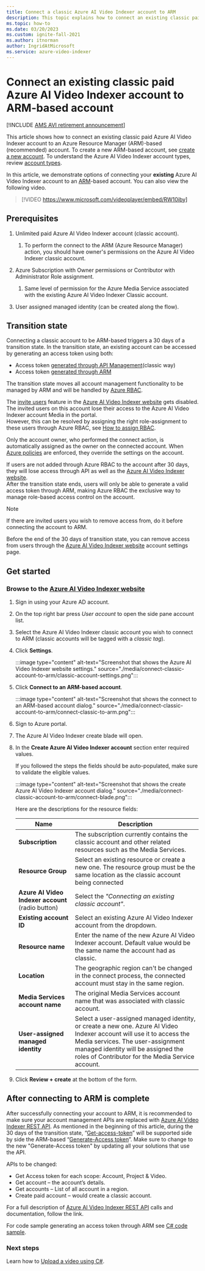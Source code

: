 ```yaml
---
title: Connect a classic Azure AI Video Indexer account to ARM
description: This topic explains how to connect an existing classic paid Azure AI Video Indexer account to an ARM-based account
ms.topic: how-to
ms.date: 03/20/2023
ms.custom: ignite-fall-2021
ms.author: itnorman
author: IngridAtMicrosoft
ms.service: azure-video-indexer
---
```


# Connect an existing classic paid Azure AI Video Indexer account to ARM-based account

[!INCLUDE [AMS AVI retirement announcement](./includes/important-ams-retirement-avi-announcement.md)]

This article shows how to connect an existing classic paid Azure AI Video Indexer account to an Azure Resource Manager (ARM)-based (recommended) account. To create a new ARM-based account, see [create a new account](create-account-portal.md). To understand the Azure AI Video Indexer account types, review [account types](accounts-overview.md).

In this article, we demonstrate options of connecting your **existing** Azure AI Video Indexer account to an [ARM][docs-arm-overview]-based account. You can also view the following video.

> [!VIDEO https://www.microsoft.com/videoplayer/embed/RW10iby]

## Prerequisites

1. Unlimited paid Azure AI Video Indexer account (classic account).

   1. To perform the connect to the ARM (Azure Resource Manager) action, you should have owner's permissions on the Azure AI Video Indexer classic account.
1. Azure Subscription with Owner permissions or Contributor with Administrator Role assignment.

   1. Same level of permission for the Azure Media Service associated with the existing Azure AI Video Indexer Classic account.
1. User assigned managed identity (can be created along the flow).

## Transition state

Connecting a classic account to be ARM-based triggers a 30 days of a transition state. In the transition state, an existing account can be accessed by generating an access token using both:

* Access token [generated through API Management](https://aka.ms/avam-dev-portal)(classic way) 
* Access token [generated through ARM](/rest/api/videoindexer/preview/generate/access-token) 

The transition state moves all account management functionality to be managed by ARM and will be handled by [Azure RBAC][docs-rbac-overview]. 

The [invite users](restricted-viewer-role.md#share-the-account) feature in the [Azure AI Video Indexer website](https://www.videoindexer.ai/) gets disabled. The invited users on this account lose their access to the Azure AI Video Indexer account Media in the portal.  
However, this can be resolved by assigning the right role-assignment to these users through Azure RBAC, see [How to assign RBAC][docs-rbac-assignment]. 

Only the account owner, who performed the connect action, is automatically assigned as the owner on the connected account. When [Azure policies][docs-governance-policy] are enforced, they override the settings on the account.

If users are not added through Azure RBAC to the account after 30 days, they will lose access through API as well as the [Azure AI Video Indexer website](https://www.videoindexer.ai/).  
After the transition state ends, users will only be able to generate a valid access token through ARM, making Azure RBAC the exclusive way to manage role-based access control on the account.

> [!NOTE]
> If there are invited users you wish to remove access from, do it before connecting the account to ARM. 

Before the end of the 30 days of transition state, you can remove access from users through the [Azure AI Video Indexer website](https://www.videoindexer.ai/) account settings page.

## Get started

### Browse to the [Azure AI Video Indexer website](https://aka.ms/vi-portal-link)

1. Sign in using your Azure AD account.
1. On the top right bar press *User account* to open the side pane account list.
1. Select the Azure AI Video Indexer classic account you wish to connect to ARM (classic accounts will be tagged with a *classic tag*).
1. Click **Settings**.

    :::image type="content" alt-text="Screenshot that shows the Azure AI Video Indexer website settings." source="./media/connect-classic-account-to-arm/classic-account-settings.png":::
1. Click **Connect to an ARM-based account**.

    :::image type="content" alt-text="Screenshot that shows the connect to an ARM-based account dialog." source="./media/connect-classic-account-to-arm/connect-classic-to-arm.png":::
1. Sign to Azure portal.
1. The Azure AI Video Indexer create blade will open.
1. In the **Create Azure AI Video Indexer account** section enter required values.

    If you followed the steps the fields should be auto-populated, make sure to validate the eligible values.

    :::image type="content" alt-text="Screenshot that shows the create Azure AI Video Indexer account dialog." source="./media/connect-classic-account-to-arm/connect-blade.png":::
    
    Here are the descriptions for the resource fields: 

    | Name | Description |
    | ---|---|
    |**Subscription**| The subscription currently contains the classic account and other related resources such as the Media Services.|
    |**Resource Group**|Select an existing resource or create a new one. The resource group must be the same location as the classic account being connected|
    |**Azure AI Video Indexer account** (radio button)| Select the *"Connecting an existing classic account"*.|
    |**Existing account ID**|Select an existing Azure AI Video Indexer account from the dropdown.|
    |**Resource name**|Enter the name of the new Azure AI Video Indexer account. Default value would be the same name the account had as classic.|
    |**Location**|The geographic region can't be changed in the connect process, the connected account must stay in the same region. |
    |**Media Services account name**|The original Media Services account name that was associated with classic account.|
    |**User-assigned managed identity**|Select a user-assigned managed identity, or create a new one. Azure AI Video Indexer account will use it to access the Media services. The user-assignment managed identity will be assigned the roles of Contributor for the Media Service account.|
1. Click **Review + create** at the bottom of the form.

## After connecting to ARM is complete 

After successfully connecting your account to ARM, it is recommended to make sure your account management APIs are replaced with [Azure AI Video Indexer REST API](/rest/api/videoindexer/preview/accounts).
As mentioned in the beginning of this article, during the 30 days of the transition state, “[Get-access-token](https://api-portal.videoindexer.ai/api-details#api=Operations&operation=Get-Account-Access-Token)” will be supported side by side the ARM-based “[Generate-Access token](/rest/api/videoindexer/preview/generate/access-token)”.
Make sure to change to the new "Generate-Access token" by updating all your solutions that use the API.
 
APIs to be changed:

- Get Access token for each scope: Account, Project & Video.
- Get account – the account’s details.
- Get accounts – List of all account in a region.
- Create paid account – would create a classic account.
 
For a full description of [Azure AI Video Indexer REST API](/rest/api/videoindexer/preview/accounts) calls and documentation, follow the link.

For code sample generating an access token through ARM see [C# code sample](https://github.com/Azure-Samples/media-services-video-indexer/blob/master/API-Samples/C%23/ArmBased/Program.cs).

### Next steps

Learn how to [Upload a video using C#](https://github.com/Azure-Samples/media-services-video-indexer/blob/master/API-Samples/C%23/ArmBased/).
  
<!-- links -->
[docs-arm-overview]: /azure-resource-manager/management/overview.md
[docs-rbac-overview]: /role-based-access-control/overview.md
[docs-rbac-assignment]: /role-based-access-control/role-assignments-portal.md
[docs-governance-policy]: /governance/policy/overview.md
